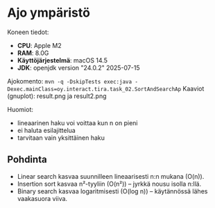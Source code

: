 # Ajo ympäristö

Koneen tiedot:

* **CPU**: Apple M2
* **RAM**: 8.0G
* **Käyttöjärjestelmä**: macOS 14.5
* **JDK**: openjdk version "24.0.2" 2025-07-15

Ajokomento: `mvn -q -DskipTests exec:java -Dexec.mainClass=oy.interact.tira.task_02.SortAndSearchAp`
Kaaviot (gnuplot): result.png ja result2.png

Huomiot:

* lineaarinen haku voi voittaa kun n on pieni
* ei haluta esilajittelua
* tarvitaan vain yksittäinen haku

## Pohdinta

* Linear search kasvaa suunnilleen lineaarisesti n:n mukana (O(n)).
* Insertion sort kasvaa n²-tyyliin (O(n²)) – jyrkkä nousu isolla n:llä.
* Binary search kasvaa logaritmisesti (O(log n)) – käytännössä lähes vaakasuora viiva.
